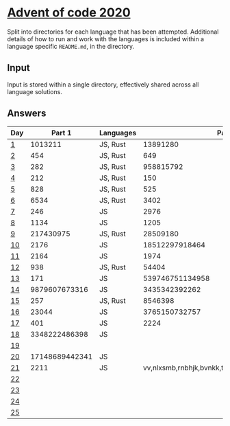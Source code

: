 # [Advent of code 2020](https://adventofcode.com/2020/)

Split into directories for each language that has been attempted. Additional
details of how to run and work with the languages is included within a language
specific `README.md`, in the directory.

## Input

Input is stored within a single directory, effectively shared across all
language solutions.

## Answers

| Day                                        | Part 1         | Languages | Part 2                                            | Languages |
| ---                                        | -------        | --------- | -------                                           | --------- |
| [1](https://adventofcode.com/2020/day/1)   | 1013211        | JS, Rust  | 13891280                                          | JS, Rust  |
| [2](https://adventofcode.com/2020/day/2)   | 454            | JS, Rust  | 649                                               | JS, Rust  |
| [3](https://adventofcode.com/2020/day/3)   | 282            | JS, Rust  | 958815792                                         | JS, Rust  |
| [4](https://adventofcode.com/2020/day/4)   | 212            | JS, Rust  | 150                                               | JS, Rust  |
| [5](https://adventofcode.com/2020/day/5)   | 828            | JS, Rust  | 525                                               | JS, Rust  |
| [6](https://adventofcode.com/2020/day/6)   | 6534           | JS, Rust  | 3402                                              | JS, Rust  |
| [7](https://adventofcode.com/2020/day/7)   | 246            | JS        | 2976                                              | JS        |
| [8](https://adventofcode.com/2020/day/8)   | 1134           | JS        | 1205                                              | JS        |
| [9](https://adventofcode.com/2020/day/9)   | 217430975      | JS, Rust  | 28509180                                          | JS, Rust  |
| [10](https://adventofcode.com/2020/day/10) | 2176           | JS        | 18512297918464                                    | JS        |
| [11](https://adventofcode.com/2020/day/11) | 2164           | JS        | 1974                                              | JS        |
| [12](https://adventofcode.com/2020/day/12) | 938            | JS, Rust  | 54404                                             | JS, Rust  |
| [13](https://adventofcode.com/2020/day/13) | 171            | JS        | 539746751134958                                   | JS        |
| [14](https://adventofcode.com/2020/day/14) | 9879607673316  | JS        | 3435342392262                                     | JS        |
| [15](https://adventofcode.com/2020/day/15) | 257            | JS, Rust  | 8546398                                           | JS, Rust  |
| [16](https://adventofcode.com/2020/day/16) | 23044          | JS        | 3765150732757                                     | JS        |
| [17](https://adventofcode.com/2020/day/17) | 401            | JS        | 2224                                              | JS        |
| [18](https://adventofcode.com/2020/day/18) | 3348222486398  | JS        |                                                   |           |
| [19](https://adventofcode.com/2020/day/19) |                |           |                                                   |           |
| [20](https://adventofcode.com/2020/day/20) | 17148689442341 | JS        |                                                   |           |
| [21](https://adventofcode.com/2020/day/21) | 2211           | JS        | vv,nlxsmb,rnbhjk,bvnkk,ttxvphb,qmkz,trmzkcfg,jpvz | JS        |
| [22](https://adventofcode.com/2020/day/22) |                |           |                                                   |           |
| [23](https://adventofcode.com/2020/day/23) |                |           |                                                   |           |
| [24](https://adventofcode.com/2020/day/24) |                |           |                                                   |           |
| [25](https://adventofcode.com/2020/day/25) |                |           |                                                   |           |
